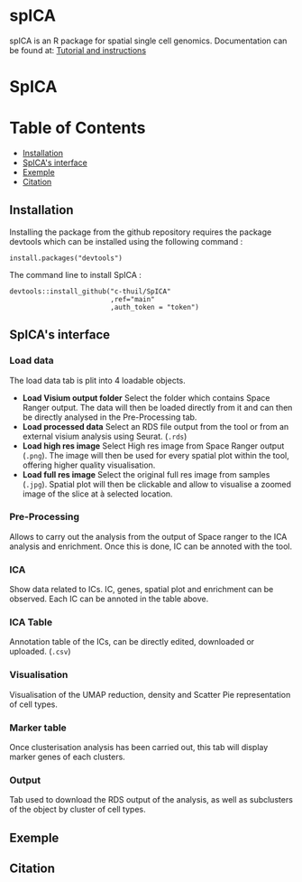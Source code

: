 spICA
===
spICA is an R package for spatial single cell genomics.
Documentation can be found at:
[Tutorial and instructions](https://codimd.univ-rouen.fr/s/w0oZMV6fz)

# SpICA
# Table of Contents
- [Installation](#Installation)
- [SpICA's interface](#SpICA’s-interface)
- [Exemple](#Exemple)
- [Citation](#Citation)

## Installation
Installing the package from the github repository requires the package devtools which can be installed using the following command :
```{r}
install.packages("devtools")
```
The command line to install SpICA :
```{r}
devtools::install_github("c-thuil/SpICA"
                         ,ref="main"
                         ,auth_token = "token")
```
## SpICA's interface
### Load data
The load data tab is plit into 4 loadable objects.
- **Load Visium output folder**
Select the folder which contains Space Ranger output. The data will then be loaded directly from it and can then be directly analysed in the Pre-Processing tab.
- **Load processed data**
Select an RDS file output from the tool or from an external visium analysis using Seurat. (`.rds`)
- **Load high res image**
Select High res image from Space Ranger output (`.png`). The image will then be used for every spatial plot within the tool, offering higher quality visualisation.
- **Load full res image**
Select the original full res image from samples (`.jpg`). Spatial plot will then be clickable and allow to visualise a zoomed image of the slice at à selected location.
### Pre-Processing
Allows to carry out the analysis from the output of Space ranger to the ICA analysis and enrichment. Once this is done, IC can be annoted with the tool.
### ICA
Show data related to ICs. IC, genes, spatial plot and enrichment can be observed. Each IC can be annoted in the table above. 
### ICA Table
Annotation table of the ICs, can be directly edited, downloaded or uploaded. (`.csv`)
### Visualisation
Visualisation of the UMAP reduction, density and Scatter Pie representation of cell types. 
### Marker table
Once clusterisation analysis has been carried out, this tab will display marker genes of each clusters.
### Output
Tab used to download the RDS output of the analysis, as well as subclusters of the object by cluster of cell types.
## Exemple  

## Citation  
